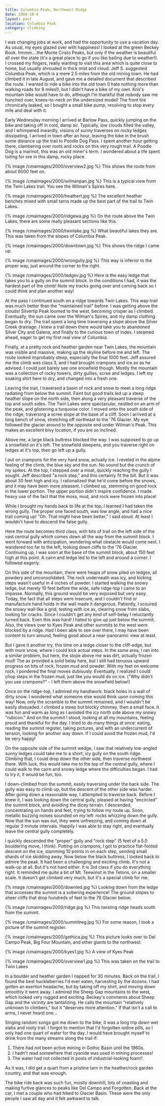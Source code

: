 ```yaml
---
title: Columbia Peak, Northwest Ridge
date: 2000-10-4
layout: post
location: Columbia Peak
category: climbing
---
```


I was changing jobs at work, and had the opportunity to use a vacation
day. As usual, my eyes glazed over with happiness! I looked at the
green Beckey Book. hmmm....the Monte Cristo Peaks, but only if the
weather is beautiful all over the state (it's a great place to go if
you like bailing due to weather!). I crossed my fingers, really
wanting to visit this area which is quite close to home, but usually
shrouded in thick mist and cloud. Jeff S. suggested Columbia Peak,
which is a mere 2.5 miles from the old mining town. He had climbed it
in late August, and gave me a detailed document that described the
route. I wanted to ride a bike into the old town (I hate nothing more
than walking roads for 8 miles!), but I didn't have a bike of my
own. Kris's mountain bike would have to do, although I'm thankful that
nobody saw me hunched over, knees-to-neck on the undersized model! The
front tire chronically leaked, so I bought a small bike pump,
resolving to stop every mile and deal with it.


Early Wednesday morning I arrived at Barlow Pass, quickly jumping on
the bike and taking off in cold, damp air. Typically, low clouds
filled the valley, and I whimpered inwardly, visions of sunny
traverses on rocky ledges dissipating. I arrived in town after an
hour, leaving the bike in the brush some distance up the trail to
Poodle Dog Pass. I spent another hour getting there, clambering over
roots and rocks on this very rough trail. A Poodle Dog is a marmot,
this was an old miner's term. I wondered about a life spent toiling
for ore in this damp, rocky place.



{% image /cmaimages/2000/overview2.jpg %}
This shows the route from about 6000 feet on.

{% image /cmaimages/2000/wilmanpan.jpg %}
This is a typical view from the Twin Lakes trail. You see the Wilman's Spires here.

{% image /cmaimages/2000/heathert.jpg %}
The excellent heather benches mixed with small tarns made up the best part of the trail to Twin Lakes.

{% image /cmaimages/2000/ridgewa.jpg %}
On the route above the Twin Lakes, there are some really pleasant sections like this.

{% image /cmaimages/2000/twinlake.jpg %}
What beautiful lakes they are. This was taken from the slopes of Columbia Peak.

{% image /cmaimages/2000/downtown.jpg %}
This shows the ridge I came up.

{% image /cmaimages/2000/wrongully.jpg %}
This way is inferior to the proper way, just around the corner to the right.

{% image /cmaimages/2000/ledgev.jpg %}
Here is the easy ledge that takes you to a gully on the summit block. In the conditions I had, it was the hardest part of the climb! Note my tracks going over and coming back so I could think and plan another way!

At the pass I continued south on a ridge towards Twin Lakes. This way-trail
was much better than the "maintained trail" before. I was getting
above the clouds! Silvertip Peak loomed to the west, becoming crisper as
I climbed. Eventually, the sun came over the Wilman's Spires, and my
damp clothing began to dry. The trail spent a long time traversing
a slope above the Silver Creek drainage. I knew a trail down
there would take you to abandoned Silver City and Galena, and finally
to the curious town of Index. I steamed ahead, eager to get my first
real view of Columbia.


Finally, at a pretty rock and heather garden near Twin Lakes, the mountain was
visible and massive, making up the skyline before me and left. The route looked
improbably steep, especially the final 1000 feet. Jeff assured me the climb was
class 3, and I had brought crampons and ice ax as he advised. I could just
barely see one snowfield though. Mostly the mountain was a collection of rocky
towers, dirty gullies, scree and ledges. I left my soaking shirt here to dry,
and changed into a fresh one.


Leaving the trail, I traversed a basin of rock and snow to meet a long
ridge radiating from below the summit. Faint but good trails led up a
steep heather slope on the north side, then along a very pleasant
traverse of the top and south sides. The Twin Lakes were spectacular,
nestled on an arm of the peak, and glistening a turquoise color. I
moved onto the south side of the ridge, traversing a
scree slope at the base of a cliff. Soon I arrived at a long bench of
snow, stretching off northeast to the '76 Glacier. My eye followed the
glacier around to the opposite end under Wilman's Peak. This makes an
excellent bivy location, if you are so inclined.


Above me, a large black buttress blocked the way. I was supposed to go
up a snowfield on it's left. The snowfield steepens, and you traverse
right on ledges at it's top, then go left up a gully.


I put on crampons for the very hard snow, actually ice. I reveled in the
alpine feeling of the climb, the blue sky and the sun. No sound but
the crunch of my spikes. At the top, I stepped over a moat, quickly
reaching the gully I sought. Jeff described "a rock step," and this
certainly fit the bill. But it was about 30 feet high and icy. I
rationalized that he'd come before the snows, and it may have been
more pleasant. I climbed up, stemming on good rock in the lower
portion. The upper portion didn't inspire confidence. I made heavy use
of the fact that the moss, mud, and rock were frozen into place!


While I brought my hands back to life at the top, I learned I had
taken the wrong gully. The proper one faced south, was low angle, and
had a nice trail coming up! "Oh. That might have been better," I said
aloud. At least I wouldn't have to descend the false gully.


Here the route becomes third class, with bits of trail on the left
side of the vast central gully which comes down all the way from the
summit block. I went forward with anticipation, wondering what
obstacle would come next. I wandered too far to the left, looking down
cliffs to the '76 Glacier. Continuing up, I was soon at the base
of the summit block, about 150 feet high at this point. A cairn and
ledge led to the left and around a corner. I followed eagerly.


On this side of the mountain, there were heaps of snow piled on
ledges, all powdery and unconsolidated. The rock underneath was icy,
and kicking steps wasn't useful in 4 inches of powder. I started
walking the snowy ledge, but merely 10 feet before the wide, safe
ridge-top I came to an impasse. Normally, this ground would be very
exposed but very easy. Today, the fact that all steps were insecure,
and I couldn't find or manufacture hand holds in the wall made it
dangerous. Patiently, I scoured the snowy wall like a grid, testing
with ice ax, clearing snow from slabs, looking for cracks. Since I
couldn't get any kind of self-belay I reluctantly turned back. Even
this was hard! I hated to give up just below the summit. Also, the
views over to Kyes Peak and other summits to the west were blocked by
a ridge. Had I been able to see over there, I may have been content to
turn around, feeling good about a near-panoramic view at least.


But I gave it another try, this time on a ledge closer to the
cliff-edge, but with more snow, where I could kick actual steps. In
the same area, I ran into a similar problem, but here, the slope above
me was dirt, actually frozen mud! The ax provided a solid belay here,
but I still had tenuous upward progress on bits of rock, frozen mud and
powder. With my feet on welcome rock, I pondered the final moves
dubiously. Eventually, I realized I could chop steps in the frozen
mud, just like you would do on ice. ("Why didn't you use crampons?" -
I left them above the snowfield below!)


Once on the ridge-top, I admired my handiwork: black holes in a wall of
dirty snow. I wondered what someone else would think upon coming this
way! Now, only the scramble to the summit remained, and I wouldn't be
easily dissuaded. I climbed a steep but blocky chimney, then a small
face. It was fun and warm as long as I avoided the icy north side
above my snowy "rubicon." And on the summit I stood, looking at all my
mountains, feeling proud and thankful for the day. I tried to do many
things at once: eating, reading the summit register, taking pictures,
and with an undercurrent of tension, looking for another way down. If
I could avoid the frozen mud, I'd be very happy!


On the opposite side of the summit wedge, I saw that relatively
low-angled sunny ledges could take me to a short, icy gully on the
south ridge. Climbing that, I could drop down the other side, then
traverse northwest there. With luck, this would take me to the top of
the central gully, where I could walk to the cairn and snowy ledge
where the difficulties began. I had to try it, it would be fun, too.


I down-climbed from the summit, easily traversing under the back
side. The gully was easy to climb up, but the descent of the other
side was harder. After going down a reasonable way, I
attempted to traverse back. Before I knew it, I was looking down the
central gully, pleased at having "encircled" the summit block, and
avoiding the dicey terrain. I descended, concentrating on hands and
feet, trying to follow my route up. Soon, metallic buzzing noises
sounded on my left: rocks whizzing down the gully. Now that the sun
was out, they were unfreezing, and coming down at regular 3 minute
intervals. Happily I was able to stay right, and eventually leave the
central gully completely.


I quickly descended the "proper" gully and "rock step" (5 feet of a
5.0 bouldering move, I think). Putting on crampons, I got to practice
flat-footed descent on the ice, slamming 10 points in on each step,
sending small shards of ice skidding away. Now below the black
buttress, I looked back to admire the peak. It had been a challenging
and exciting climb. It's not a walk-up at all. But it's not hard
either. It is 3rd class if you do everything right. It reminded me
quite a bit of Mt. Teewinot in the Tetons, on a smaller scale. It
doesn't get climbed very much, but it's a special climb for me.


{% image /cmaimages/2000/downled.jpg %}
Looking down from the ledge that accesses the summit is a sobering experience! The ground slopes to sheer cliffs that drop hundreds of feet to the 76 Glacier below.

{% image /cmaimages/2000/ridge.jpg %}
This twisting ridge heads south from the summit.

{% image /cmaimages/2000/summitreg.jpg %}
For some reason, I took a picture of the summit register.

{% image /cmaimages/2000/gothica.jpg %}
This picture looks over to Del Campo Peak, Big Four Mountain, and other giants to the northwest.

{% image /cmaimages/2000/kyes1.jpg %}
A view of Kyes Peak

{% image /cmaimages/2000/overview1.jpg %}
This was taken on the trail to Twin Lakes

In a boulder and heather garden I napped for 30 minutes. Back on the
trail, I found the best huckleberries I'd ever eaten, harvesting by
the dozens. I had gotten an exertion headache, but by taking off my
shirt, and moving down smoothly it went away. I admired the Sheep Gap
mountains to the west, which looked very rugged and exciting. Beckey's
comments about Sheep Gap and the vicinity are tantalizing. He calls
the mountain "relatively unknown to climbers," but it "deserves more
attention." If that isn't a call to arms, I never heard one...


Singing random songs got me down to the bike, it was a long trip down
wet slabs and rooty trail. I forgot to mention that I'd forgotten
iodine pills, so I only had one quart of water for the day. I would
have brought myself to drink from the many streams along the trail if:


1. There had not been active mining in Gothic Basin until the 1960s.
2. I hadn't read somewhere that cyanide was used in mining processes!
3. The water had not collected in pools of industrial-looking foam!!


As it was, I did get a quart from a pristine tarn in the heather/rock
garden country, and that was enough.


The bike ride back was such fun, mostly downhill, lots of coasting and
making furtive glances to peaks like Del Campo and Forgotten. Back at
the car, I met a couple who had hiked to Glacier Basin. These were the
only people I saw all day and it felt awkward to talk.

